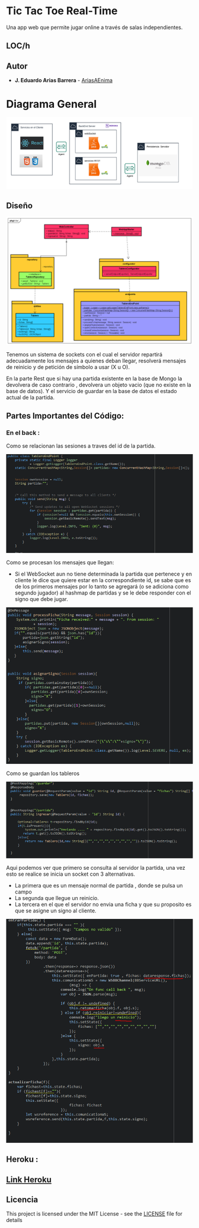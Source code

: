 # Tic Tac Toe Real-Time

Una app web que permite jugar online a través de salas independientes.

## LOC/h

## Autor
* **J. Eduardo Arias Barrera** -  [AriasAEnima](https://github.com/AriasAEnima)

# Diagrama General

![Diagrama](generalmedia/diagrama.png)

## Diseño

![modelo](generalmedia/modelo.png)

Tenemos un sistema de sockets con el cual el servidor repartirá adecuadamente los mensajes a quienes deban llegar, resolverá mensajes de reinicio y de petición de símbolo a usar (X u O).

En la parte Rest que si hay una partida existente en la base de Mongo la devolvera de caso contrario , devolvera un objeto vacio (que no existe en la base de datos). Y el servicio de guardar en la base de datos el estado actual de la partida.

## Partes Importantes del Código:

### En el back :

Como se relacionan las sesiones a traves del id de la partida.

![codigo](generalmedia/map.PNG)

Como se procesan los mensajes que llegan:
- Si el WebSocket aun no tiene determinada la partida que pertenece y en cliente le dice que quiere estar en la correspondiente id, se sabe que es de los primeros mensajes por lo tanto se agregará (o se adiciona como segundo jugador) al hashmap de partidas y se le debe responder con el signo que debe jugar.

![codigo](generalmedia/signo.PNG)

Como se guardan los tableros

![codigo](generalmedia/rest.PNG)


Aqui podemos ver que primero se consulta al servidor la partida, una vez esto se realice se inicia un socket con 3 alternativas.
- La primera que es un mensaje normal de partida , donde se pulsa un campo
- La segunda que llegue un reinicio.
- La tercera en el que el servidor no envia una ficha y que su proposito es que se asigne un signo al cliente.

![codigo](generalmedia/socket.PNG)


## Heroku :

## [Link Heroku](https://tic-tac-toe-arias.herokuapp.com/)

## Licencia

This project is licensed under the MIT License  - see the [LICENSE](LICENSE) file for details
